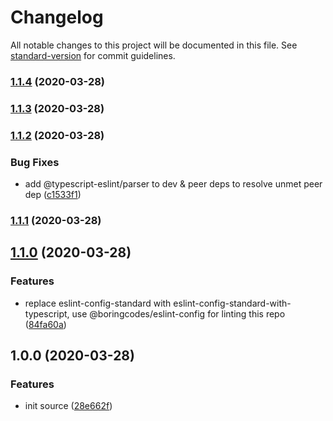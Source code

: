 # Changelog

All notable changes to this project will be documented in this file. See [standard-version](https://github.com/conventional-changelog/standard-version) for commit guidelines.

### [1.1.4](https://github.com/boringcodes/eslint-config-typescript/compare/v1.1.3...v1.1.4) (2020-03-28)



### [1.1.3](https://github.com/boringcodes/eslint-config-typescript/compare/v1.1.2...v1.1.3) (2020-03-28)



### [1.1.2](https://github.com/boringcodes/eslint-config-typescript/compare/v1.1.1...v1.1.2) (2020-03-28)


### Bug Fixes

* add @typescript-eslint/parser to dev & peer deps to resolve unmet peer dep ([c1533f1](https://github.com/boringcodes/eslint-config-typescript/commit/c1533f1))



### [1.1.1](https://github.com/boringcodes/eslint-config-typescript/compare/v1.1.0...v1.1.1) (2020-03-28)



## [1.1.0](https://github.com/boringcodes/eslint-config-typescript/compare/v1.0.0...v1.1.0) (2020-03-28)


### Features

* replace eslint-config-standard with eslint-config-standard-with-typescript, use @boringcodes/eslint-config for linting this repo ([84fa60a](https://github.com/boringcodes/eslint-config-typescript/commit/84fa60a))



## 1.0.0 (2020-03-28)


### Features

* init source ([28e662f](https://github.com/boringcodes/eslint-config-typescript/commit/28e662f))
